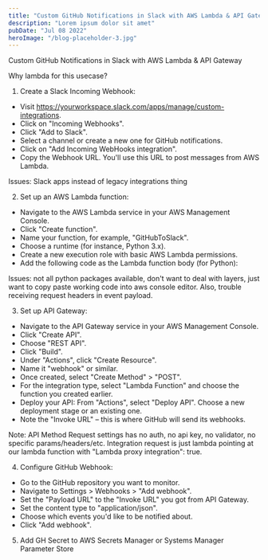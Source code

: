 ```yaml
---
title: "Custom GitHub Notifications in Slack with AWS Lambda & API Gateway"
description: "Lorem ipsum dolor sit amet"
pubDate: "Jul 08 2022"
heroImage: "/blog-placeholder-3.jpg"
---
```


Custom GitHub Notifications in Slack with AWS Lambda & API Gateway

Why lambda for this usecase?

1. Create a Slack Incoming Webhook:

- Visit https://yourworkspace.slack.com/apps/manage/custom-integrations.
- Click on "Incoming Webhooks".
- Click "Add to Slack".
- Select a channel or create a new one for GitHub notifications.
- Click on "Add Incoming WebHooks integration".
- Copy the Webhook URL. You'll use this URL to post messages from AWS Lambda.

Issues: Slack apps instead of legacy integrations thing

2. Set up an AWS Lambda function:

- Navigate to the AWS Lambda service in your AWS Management Console.
- Click "Create function".
- Name your function, for example, "GitHubToSlack".
- Choose a runtime (for instance, Python 3.x).
- Create a new execution role with basic AWS Lambda permissions.
- Add the following code as the Lambda function body (for Python):

Issues: not all python packages available, don't want to deal with layers, just want to copy paste working code into aws console editor. Also, trouble receiving request headers in event payload.

3. Set up API Gateway:

- Navigate to the API Gateway service in your AWS Management Console.
- Click "Create API".
- Choose "REST API".
- Click "Build".
- Under "Actions", click "Create Resource".
- Name it "webhook" or similar.
- Once created, select "Create Method" > "POST".
- For the integration type, select "Lambda Function" and choose the function you created earlier.
- Deploy your API: From "Actions", select "Deploy API". Choose a new deployment stage or an existing one.
- Note the "Invoke URL" – this is where GitHub will send its webhooks.

Note: API Method Request settings has no auth, no api key, no validator, no specific params/headers/etc. Integration request is just lambda pointing at our lambda function with "Lambda proxy integration": true.

4. Configure GitHub Webhook:

- Go to the GitHub repository you want to monitor.
- Navigate to Settings > Webhooks > "Add webhook".
- Set the "Payload URL" to the "Invoke URL" you got from API Gateway.
- Set the content type to "application/json".
- Choose which events you'd like to be notified about.
- Click "Add webhook".

5. Add GH Secret to AWS Secrets Manager or Systems Manager Parameter Store
